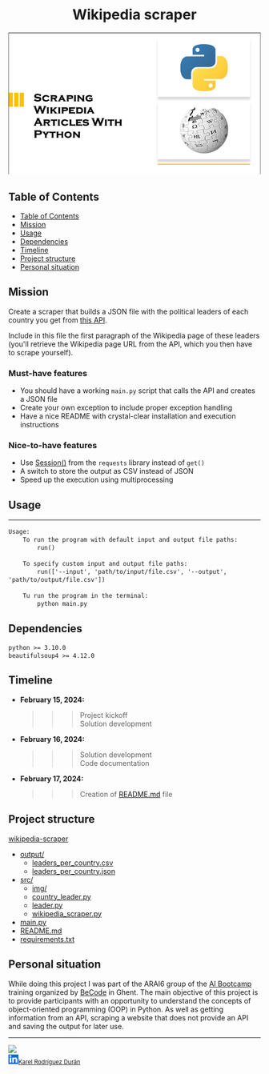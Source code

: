 <h1 align="center"> Wikipedia scraper </h1>

<p align="center">
    <img src="src/img/wiki_scraping_python.png" alt="openspace.png">
</p>

## Table of Contents
- [Table of Contents](#table-of-contents)
- [Mission](#mission)
- [Usage](#usage)
- [Dependencies](#dependencies)
- [Timeline](#timeline)
- [Project structure](#project-structure)
- [Personal situation](#personal-situation)


## Mission

Create a scraper that builds a JSON file with the political leaders of each country you get from [this API](https://country-leaders.onrender.com/docs).

Include in this file the first paragraph of the Wikipedia page of these leaders (you'll retrieve the Wikipedia page URL from the API, which you then have to scrape yourself).

### Must-have features
- You should have a working `main.py` script that calls the API and creates a JSON file
- Create your own exception to include proper exception handling
- Have a nice README with crystal-clear installation and execution instructions

### Nice-to-have features
- Use [Session()](https://requests.readthedocs.io/en/latest/user/advanced/) from the `requests` library instead of `get()`
- A switch to store the output as CSV instead of JSON
- Speed up the execution using multiprocessing
 

## Usage
***
    Usage:
        To run the program with default input and output file paths:
            run()

        To specify custom input and output file paths:
            run(['--input', 'path/to/input/file.csv', '--output', 'path/to/output/file.csv'])

        Tu run the program in the terminal:
            python main.py 
 
    
## Dependencies
    python >= 3.10.0
    beautifulsoup4 >= 4.12.0

## Timeline
- **February 15, 2024:** 
  >>> Project kickoff<br>
  >>> Solution development<br>

- **February 16, 2024:**
  >>> Solution development<br>
  >>> Code documentation<br>              
- **February 17, 2024:** 
  >>> Creation of [README.md](README.md) file


## Project structure

[wikipedia-scraper](.)
  * [output/](output)
    * [leaders_per_country.csv](output/leaders_per_country.csv)
    * [leaders_per_country.json](output/leaders_per_country.json)
  * [src/](src)
    * [img/](src/img)
    * [country_leader.py](src/country_leader.py)
    * [leader.py](src/leader.py)
    * [wikipedia_scraper.py](src/wikipedia_scraper.py)
  * [main.py](main.py)
  * [README.md](README.md)
  * [requirements.txt](requirements.txt)


## Personal situation
While doing this project I was part of the ARAI6 group of the <a href="https://becode.org/all-trainings/pedagogical-framework-ai-data-science/">AI Bootcamp</a> training organized by <a href="https://becode.org/">BeCode</a> in Ghent. The main objective of this project is to provide participants with an opportunity to understand the concepts of object-oriented programming (OOP) in Python. As well as getting information from an API, scraping a website that does not provide an API and saving the output for later use.

______________________________________
  <img src="https://avatars.githubusercontent.com/u/106887418?s=400&u=82192b481d8f03c3eaad34ca2bd67889fce6a0c2&v=4" width=115><br><sub><img src="src/img/linkedin.png" alt="Miniatura" width=20><a href="https://www.linkedin.com/in/karel-rodriguez-duran/">Karel Rodríguez Durán</a></sub>
